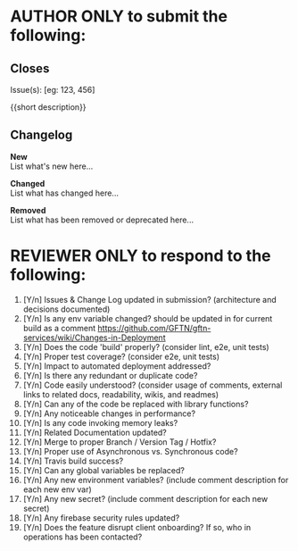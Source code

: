 # AUTHOR ONLY to submit the following:
## Closes 

Issue(s): [eg: 123, 456]

{{short description}}

## Changelog

**New**  
List what's new here...

**Changed**  
List what has changed here...

**Removed**  
List what has been removed or deprecated here...


# REVIEWER ONLY to respond to the following:
01.  [Y/n] Issues & Change Log updated in submission? (architecture and decisions documented)
02.  [Y/n] Is any env variable changed? should be updated in for current build as a comment https://github.com/GFTN/gftn-services/wiki/Changes-in-Deployment
03.  [Y/n] Does the code 'build' properly? (consider lint, e2e, unit tests)
04.  [Y/n] Proper test coverage? (consider e2e, unit tests)
05.  [Y/n] Impact to automated deployment addressed?
06.  [Y/n] Is there any redundant or duplicate code?
07.  [Y/n] Code easily understood? (consider usage of comments, external links to related docs, readability, wikis, and readmes)
08.  [Y/n] Can any of the code be replaced with library functions?
09.  [Y/n] Any noticeable changes in performance?
10.  [Y/n] Is any code invoking memory leaks?
11.  [Y/n] Related Documentation updated?
12.  [Y/n] Merge to proper Branch / Version Tag / Hotfix?
13.  [Y/n] Proper use of Asynchronous vs. Synchronous code?
14.  [Y/n] Travis build success?
15.  [Y/n] Can any global variables be replaced?
16.  [Y/n] Any new environment variables? (include comment description for each new env var)
17.  [Y/n] Any new secret? (include comment description for each new secret)
18.  [Y/n] Any firebase security rules updated?
19.  [Y/n] Does the feature disrupt client onboarding? If so, who in operations has been contacted?
